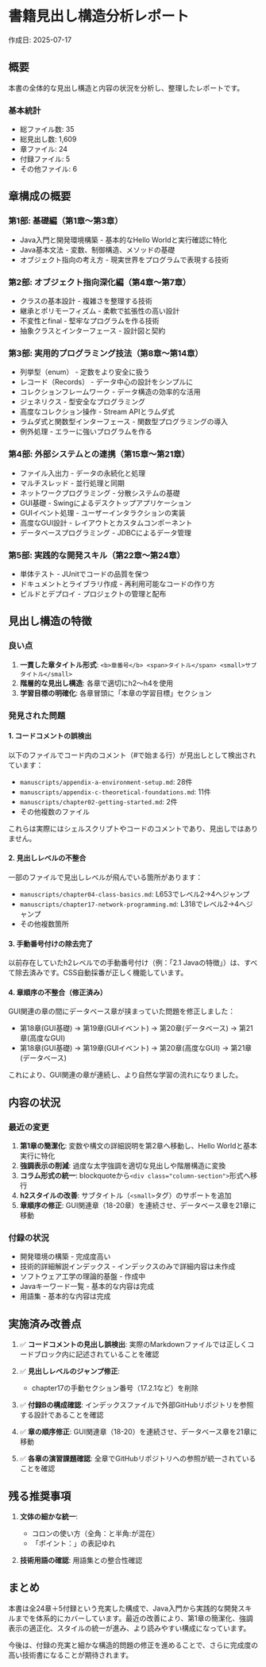 # 書籍見出し構造分析レポート

作成日: 2025-07-17

## 概要

本書の全体的な見出し構造と内容の状況を分析し、整理したレポートです。

### 基本統計
- 総ファイル数: 35
- 総見出し数: 1,609
- 章ファイル: 24
- 付録ファイル: 5
- その他ファイル: 6

## 章構成の概要

### 第1部: 基礎編（第1章〜第3章）
- Java入門と開発環境構築 - 基本的なHello Worldと実行確認に特化
- Java基本文法 - 変数、制御構造、メソッドの基礎
- オブジェクト指向の考え方 - 現実世界をプログラムで表現する技術

### 第2部: オブジェクト指向深化編（第4章〜第7章）
- クラスの基本設計 - 複雑さを整理する技術
- 継承とポリモーフィズム - 柔軟で拡張性の高い設計
- 不変性とfinal - 堅牢なプログラムを作る技術
- 抽象クラスとインターフェース - 設計図と契約

### 第3部: 実用的プログラミング技法（第8章〜第14章）
- 列挙型（enum） - 定数をより安全に扱う
- レコード（Records） - データ中心の設計をシンプルに
- コレクションフレームワーク - データ構造の効率的な活用
- ジェネリクス - 型安全なプログラミング
- 高度なコレクション操作 - Stream APIとラムダ式
- ラムダ式と関数型インターフェース - 関数型プログラミングの導入
- 例外処理 - エラーに強いプログラムを作る

### 第4部: 外部システムとの連携（第15章〜第21章）
- ファイル入出力 - データの永続化と処理
- マルチスレッド - 並行処理と同期
- ネットワークプログラミング - 分散システムの基礎
- GUI基礎 - Swingによるデスクトップアプリケーション
- GUIイベント処理 - ユーザーインタラクションの実装
- 高度なGUI設計 - レイアウトとカスタムコンポーネント
- データベースプログラミング - JDBCによるデータ管理

### 第5部: 実践的な開発スキル（第22章〜第24章）
- 単体テスト - JUnitでコードの品質を保つ
- ドキュメントとライブラリ作成 - 再利用可能なコードの作り方
- ビルドとデプロイ - プロジェクトの管理と配布

## 見出し構造の特徴

### 良い点
1. **一貫した章タイトル形式**: `<b>章番号</b> <span>タイトル</span> <small>サブタイトル</small>`
2. **階層的な見出し構造**: 各章で適切にh2〜h4を使用
3. **学習目標の明確化**: 各章冒頭に「本章の学習目標」セクション

### 発見された問題

#### 1. コードコメントの誤検出
以下のファイルでコード内のコメント（#で始まる行）が見出しとして検出されています：
- `manuscripts/appendix-a-environment-setup.md`: 28件
- `manuscripts/appendix-c-theoretical-foundations.md`: 11件  
- `manuscripts/chapter02-getting-started.md`: 2件
- その他複数のファイル

これらは実際にはシェルスクリプトやコードのコメントであり、見出しではありません。

#### 2. 見出しレベルの不整合
一部のファイルで見出しレベルが飛んでいる箇所があります：
- `manuscripts/chapter04-class-basics.md`: L653でレベル2→4へジャンプ
- `manuscripts/chapter17-network-programming.md`: L318でレベル2→4へジャンプ
- その他複数箇所

#### 3. 手動番号付けの除去完了
以前存在していたh2レベルでの手動番号付け（例：「2.1 Javaの特徴」）は、すべて除去済みです。CSS自動採番が正しく機能しています。

#### 4. 章順序の不整合（修正済み）
GUI関連の章の間にデータベース章が挟まっていた問題を修正しました：
- 第18章(GUI基礎) → 第19章(GUIイベント) → 第20章(データベース) → 第21章(高度なGUI)
- 第18章(GUI基礎) → 第19章(GUIイベント) → 第20章(高度なGUI) → 第21章(データベース)

これにより、GUI関連の章が連続し、より自然な学習の流れになりました。

## 内容の状況

### 最近の変更
1. **第1章の簡潔化**: 変数や構文の詳細説明を第2章へ移動し、Hello Worldと基本実行に特化
2. **強調表示の削減**: 過度な太字強調を適切な見出しや階層構造に変換
3. **コラム形式の統一**: blockquoteから`<div class="column-section">`形式へ移行
4. **h2スタイルの改善**: サブタイトル（`<small>`タグ）のサポートを追加
5. **章順序の修正**: GUI関連章（18-20章）を連続させ、データベース章を21章に移動

### 付録の状況
- 開発環境の構築 - 完成度高い
- 技術的詳細解説インデックス - インデックスのみで詳細内容は未作成
- ソフトウェア工学の理論的基盤 - 作成中
- Javaキーワード一覧 - 基本的な内容は完成
- 用語集 - 基本的な内容は完成

## 実施済み改善点

1. ✅ **コードコメントの見出し誤検出**: 実際のMarkdownファイルでは正しくコードブロック内に記述されていることを確認

2. ✅ **見出しレベルのジャンプ修正**: 
   - chapter17の手動セクション番号（17.2.1など）を削除

3. ✅ **付録Bの構成確認**: インデックスファイルで外部GitHubリポジトリを参照する設計であることを確認

4. ✅ **章の順序修正**: GUI関連章（18-20）を連続させ、データベース章を21章に移動

5. ✅ **各章の演習課題確認**: 全章でGitHubリポジトリへの参照が統一されていることを確認

## 残る推奨事項

1. **文体の細かな統一**: 
   - コロンの使い方（全角：と半角:が混在）
   - 「ポイント：」の表記ゆれ

2. **技術用語の確認**: 用語集との整合性確認

## まとめ

本書は全24章＋5付録という充実した構成で、Java入門から実践的な開発スキルまでを体系的にカバーしています。最近の改善により、第1章の簡潔化、強調表示の適正化、スタイルの統一が進み、より読みやすい構成になっています。

今後は、付録の充実と細かな構造的問題の修正を進めることで、さらに完成度の高い技術書になることが期待されます。